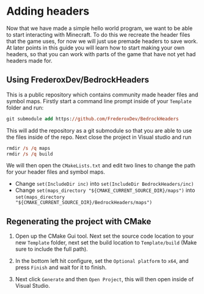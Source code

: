 # Adding headers

Now that we have made a simple hello world program, we want to be able to start interacting with Minecraft. To do this we recreate the header files that the game uses, for now we will just use premade headers to save work. At later points in this guide you will learn how to start making your own headers, so that you can work with parts of the game that have not yet had headers made for.


## Using FrederoxDev/BedrockHeaders

This is a public repository which contains community made header files and symbol maps. Firstly start a command line prompt inside of your `Template` folder and run:
```ps
git submodule add https://github.com/FrederoxDev/BedrockHeaders
```

This will add the repository as a git submodule so that you are able to use the files inside of the repo. Next close the project in Visual studio and run
```ps
rmdir /s /q maps
rmdir /s /q build
```

We will then open the `CMakeLists.txt` and edit two lines to change the path for your header files and symbol maps.
- Change `set(IncludeDir inc)` into `set(IncludeDir BedrockHeaders/inc)`
- Change `set(maps_directory "${CMAKE_CURRENT_SOURCE_DIR}/maps")` into `set(maps_directory "${CMAKE_CURRENT_SOURCE_DIR}/BedrockHeaders/maps")`


## Regenerating the project with CMake

1. Open up the CMake Gui tool. Next set the source code location to your new `Template` folder, next set the build location to `Template/build` (Make sure to include the full path).

2. In the bottom left hit configure, set the `Optional platform` to `x64`, and press `Finish` and wait for it to finish.

3. Next click `Generate` and then `Open Project`, this will then open inside of Visual Studio.